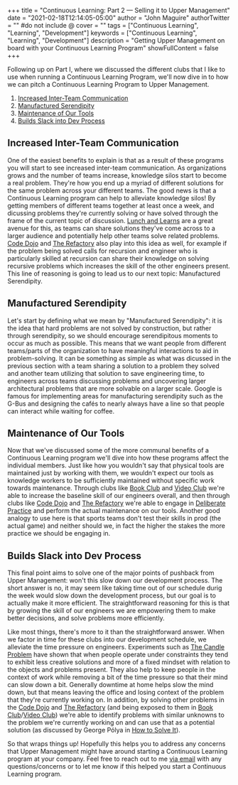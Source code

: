 +++
title = "Continuous Learning: Part 2 — Selling it to Upper Management"
date = "2021-02-18T12:14:05-05:00"
author = "John Maguire"
authorTwitter = "" #do not include @
cover = ""
tags = ["Continuous Learning", "Learning", "Development"]
keywords = ["Continuous Learning", "Learning", "Development"]
description = "Getting Upper Management on board with your Continuous Learning Program"
showFullContent = false
+++

Following up on Part I, where we discussed the different clubs that I like to use when running a Continuous Learning
Program, we'll now dive in to how we can pitch a Continuous Learning Program to Upper Management.

1. [Increased Inter-Team Communication](#increased-inter-team-communication)
1. [Manufactured Serendipity](#manufactured-serendipity)
1. [Maintenance of Our Tools](#maintenance-of-our-tools)
1. [Builds Slack into Dev Process](#builds-slack-into-dev-process)

## Increased Inter-Team Communication
One of the easiest benefits to explain is that as a result of these programs you will start to see increased inter-team
communication. As organizations grows and the number of teams increase, knowledge silos start to become a real problem.
They're how you end up a myriad of different solutions for the same problem across your different teams. The good news
is that a Continuous Learning program can help to alleviate knowledge silos! By getting members of different teams
together at least once a week, and dicussing problems they're currently solving or have solved through the frame of the
current topic of discussion. [Lunch and Learns](/posts/continuous-learning#lunch-and-learn) are a great avenue for this, 
as teams can share solutions they've come across to a larger audience and potentially help other teams solve related 
problems. [Code Dojo](/posts/continuous-learning#code-dojo) and [The Refactory](/posts/continuous-learning#the-refactory) also play into this idea as well, for example if the problem being solved calls 
for recursion and engineer who is particularly skilled at recursion can share their knowledge on solving recursive problems 
which increases the skill of the other engineers present. This line of reasoning is going to lead us to our next topic: Manufactured Serendipity.

## Manufactured Serendipity
Let's start by defining what we mean by "Manufactured Serendipity": it is the idea that hard problems are not solved by
construction, but rather through serendipity, so we should encourage serendipitous moments to occur as much as possible.
This means that we want people from different teams/parts of the organization to have meaningful interactions to aid in
problem-solving. It can be something as simple as what was dicussed in the previous section with a team sharing a
solution to a problem they solved and another team utilizing that solution to save engineering time, to engineers across
teams discussing problems and uncovering larger architectural problems that are more solvable on a larger scale. Google
is famous for implementing areas for manufacturing serendipity such as the G-Bus and designing the cafés to nearly
always have a line so that people can interact while waiting for coffee.

## Maintenance of Our Tools
Now that we've discussed some of the more communal benefits of a Continuous Learning program we'll dive into how these
programs affect the individual members. Just like how you wouldn't say that physical tools are maintained just by
working with them, we wouldn't expect our tools as knowledge workers to be sufficiently maintained without specific work
towards maintenance. Through clubs like [Book Club](/posts/continuous-learning#book-club) and [Video Club](/posts/continuous-learning#video-club) we're able to increase the baseline skill of our
engineers overall, and then through clubs like [Code Dojo](/posts/continuous-learning#code-dojo) and [The Refactory](/posts/continuous-learning#the-refactory) we're able to engage in [Deliberate
Practice](https://codingdojo.org/DeliberatePractice/) and perform the actual maintenance on our tools. Another good 
analogy to use here is that sports teams don't test their skills in prod (the actual game) and neither should we, in 
fact the higher the stakes the more practice we should be engaging in.

## Builds Slack into Dev Process
This final point aims to solve one of the major points of pushback from Upper Management: won't this slow down our
development process. The short answer is no, it may seem like taking time out of our schedule durig the week would slow
down the development process, but our goal is to actually make it more efficient. The straightforward reasoning for this
is that by growing the skill of our engineers we are empowering them to make better decisions, and solve problems more
efficiently.

Like most things, there's more to it than the straightforward answer. When we factor in time for these clubs into our
development schedule, we alleviate the time pressure on engineers. Experiments such as [The Candle
Problem](https://en.wikipedia.org/wiki/Candle_problem) have shown that when people operate under constraints they tend
to exhibit less creative solutions and more of a fixed mindset with relation to the objects and problems present.
They also help to keep people in the context of work while removing a bit of the time pressure so that their mind can
slow down a bit. Generally downtime at home helps slow the mind down, but that means leaving the office and losing
context of the problem that they're currently working on. In addition, by solving other problems in the [Code Dojo](/posts/continuous-learning#code-dojo) and
[The Refactory](/posts/continuous-learning#the-refactory) (and being exposed to them in [Book Club](/posts/continuous-learning#book-club)/[Video Club](/posts/continuous-learning#video-club)) we're able to identify problems with similar unknowns
to the problem we're currently working on and can use that as a potential solution (as discussed by George Pólya in [How to Solve
It](https://www.goodreads.com/book/show/192221.How_to_Solve_It)).

>

So that wraps things up! Hopefully this helps you to address any concerns that Upper Management might have around
starting a Continuous Learning program at your company. Feel free to reach out to me [via email](/about) with any
questions/concerns or to let me know if this helped you start a Continuous Learning program.
